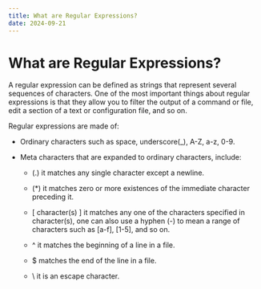 ```yaml
---
title: What are Regular Expressions?
date: 2024-09-21
---
```


# What are Regular Expressions?

A regular expression can be defined as strings that represent several sequences
of characters. One of the most important things about regular expressions is
that they allow you to filter the output of a command or file, edit a section of
a text or configuration file, and so on.

Regular expressions are made of:

- Ordinary characters such as space, underscore(\_), A-Z, a-z, 0-9.

- Meta characters that are expanded to ordinary characters, include:

  - (.) it matches any single character except a newline.

  - (\*) it matches zero or more existences of the immediate character preceding it.

  - [ character(s) ] it matches any one of the characters specified in character(s), one can also use a hyphen (-) to mean a range of characters such as [a-f], [1-5], and so on.

  - ^ it matches the beginning of a line in a file.

  - $ matches the end of the line in a file.

  - \ it is an escape character.
